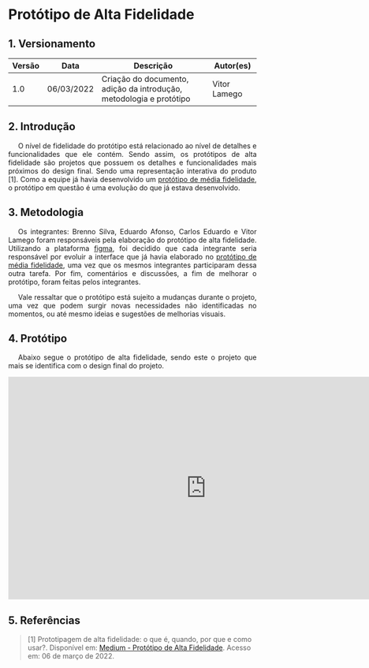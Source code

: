 # Protótipo de Alta Fidelidade

## 1. Versionamento
Versão|Data|Descrição|Autor(es)
------|----|---------|--------
1.0   | 06/03/2022 | Criação do documento, adição da introdução, metodologia e protótipo | Vitor Lamego

## 2. Introdução

<p style="text-align: justify; text-indent: 20px"> O nível de fidelidade do protótipo está relacionado ao nível de detalhes e funcionalidades que ele contém. Sendo assim, os protótipos de alta fidelidade são projetos que possuem os detalhes e funcionalidades mais próximos do design final. Sendo uma representação interativa do produto [1]. Como a equipe já havia desenvolvido um <a href="../media_fidelidade">protótipo de média fidelidade</a>, o protótipo em questão é uma evolução do que já estava desenvolvido.
</p>

## 3. Metodologia

<p style="text-align: justify; text-indent: 20px"> Os integrantes: Brenno Silva, Eduardo Afonso, Carlos Eduardo e Vitor Lamego foram responsáveis pela elaboração do protótipo de alta fidelidade. Utilizando a plataforma <a href="https://www.figma.com/" target="_blank">figma</a>, foi decidido que cada integrante seria responsável por evoluir a interface que já havia elaborado no <a href="../media_fidelidade">protótipo de média fidelidade</a>, uma vez que os mesmos integrantes participaram dessa outra tarefa. Por fim, comentários e discussões, a fim de melhorar o protótipo, foram feitas pelos integrantes.
</p> 

<p style="text-align: justify; text-indent: 20px"> Vale ressaltar que o protótipo está sujeito a mudanças durante o projeto, uma vez que podem surgir novas necessidades não identificadas no momentos, ou até mesmo ideias e sugestões de melhorias visuais.
</p> 

## 4. Protótipo
<p style="text-align: justify; text-indent: 20px"> Abaixo segue o protótipo de alta fidelidade, sendo este o projeto que mais se identifica com o design final do projeto.
</p> 

<iframe style="border: 1px solid rgba(0, 0, 0, 0.1);" width="800" height="450" src="https://www.figma.com/embed?embed_host=share&url=https%3A%2F%2Fwww.figma.com%2Ffile%2FV3P0ZOeZgp5M4XHBhJ6k6q%2FCaderneta-de-Campo-Digital%3Fnode-id%3D119%253A244" allowfullscreen></iframe>

## 5. Referências

> [1] Prototipagem de alta fidelidade: o que é, quando, por que e como usar?. Disponível em: <a href="https://medium.com/somos-tera/prototipagem-de-alta-fidelidade-635d745b662b">Medium - Protótipo de Alta Fidelidade</a>. Acesso em: 06 de março de 2022.
